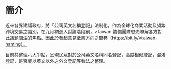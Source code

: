 # 簡介

近來各界建議政府，將「公司英文名稱登記」法制化，作為全球化商業活動及頻繁跨境交易之識別。在九月初進入討論階段前，vTaiwan 籌備團隊想先瞭解各方對此議題關注的焦點。因此於發起意見徵集方向之問卷（https://bit.ly/vtaiwan-naming）。

目前共整理六大爭點，呈現民眾對於公司英文名稱同名登記，高度相似登記，混淆登記，是否能以英文以外之外文登記等看法之整理。

